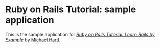 # Ruby on Rails Tutorial: sample application

This is the sample application for 
[*Ruby on Rails Tutorial: Learn Rails by Example*](http://railstutorial.org/)
 by [Michael Hartl](http://michaelhartl.com/).
